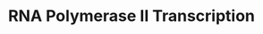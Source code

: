 ---
annotations:
- id: PW:0000127
  parent: regulatory pathway
  type: Pathway Ontology
  value: RNA polymerase II transcription pathway
authors:
- MaintBot
- Thomas
- ReactomeTeam
- Anwesha
description: 'RNA polymerase II (Pol II) is the central enzyme that catalyses DNA-
  directed mRNA synthesis during the transcription of protein-coding genes. Pol II
  consists of a 10-subunit catalytic core, which alone is capable of elongating the
  RNA transcript, and a complex of two subunits, Rpb4/7, that is required for transcription
  initiation. <BR>  The transcription cycle is divided in three major phases: initiation,
  elongation, and termination. Transcription initiation include promoter DNA binding,
  DNA melting, and initial synthesis of short RNA transcripts. The transition from
  initiation to elongation, is referred to as promoter escape and leads to a stable
  elongation complex that is characterized by an open DNA region or transcription
  bubble. The bubble contains the DNA-RNA hybrid, a heteroduplex of eight to nine
  base pairs. The growing 3-end of the RNA is engaged with the polymerase complex
  active site. Ultimately transcription terminates and Pol II dissocitates from the
  template.  View original pathway at [http://www.reactome.org/PathwayBrowser/#DIAGRAM=73857
  Reactome].'
last-edited: 2021-01-25
organisms:
- Homo sapiens
redirect_from:
- /index.php/Pathway:WP1906
- /instance/WP1906
revision: null
schema-jsonld:
- '@context': https://schema.org/
  '@id': https://wikipathways.github.io/pathways/WP1906.html
  '@type': Dataset
  creator:
    '@type': Organization
    name: WikiPathways
  description: 'RNA polymerase II (Pol II) is the central enzyme that catalyses DNA-
    directed mRNA synthesis during the transcription of protein-coding genes. Pol
    II consists of a 10-subunit catalytic core, which alone is capable of elongating
    the RNA transcript, and a complex of two subunits, Rpb4/7, that is required for
    transcription initiation. <BR>  The transcription cycle is divided in three major
    phases: initiation, elongation, and termination. Transcription initiation include
    promoter DNA binding, DNA melting, and initial synthesis of short RNA transcripts.
    The transition from initiation to elongation, is referred to as promoter escape
    and leads to a stable elongation complex that is characterized by an open DNA
    region or transcription bubble. The bubble contains the DNA-RNA hybrid, a heteroduplex
    of eight to nine base pairs. The growing 3-end of the RNA is engaged with the
    polymerase complex active site. Ultimately transcription terminates and Pol II
    dissocitates from the template.  View original pathway at [http://www.reactome.org/PathwayBrowser/#DIAGRAM=73857
    Reactome].'
  keywords:
  - (CBC)
  - (hyperphosphorylated)
  - (hypophosphorylated) complex bound to DSIF protein
  - (hypophosphorylated):capped pre-mRNA complex
  - (phosphorylated)
  - (unphosphorylated):TFIIF complex
  - 11 nucleotide long
  - 3 Nucleotide long
  - 3' end cleaved,
  - '3''-end cleaved mRNA with spliced exons '
  - 4 nucleotide long
  - 4-9 nucleotide long
  - 9 nucleotide long
  - <b>
  - '<b>Example Pathway: Specific Regulation of Target Genes During Notch Signaling:</b>
    <br><br>One well-studied example of cell-specific regulation of gene transcription
    is selective regulation of target genes during Notch signaling.  Notch signaling
    was first identified in Drosophila, where it has been studied in detail at the
    genetic, molecular, biochemical and cellular levels (reviewed in Justice, 2002;
    Bray, 2006; Schweisguth, 2004; Louvri, 2006).  In Drosophila, Notch signaling
    to the nucleus is thought always to be mediated by one specific DNA binding transcription
    factor, Suppressor of Hairless.  In mammals, the homologous genes are called CBF1
    (or RBPJkappa), while in worms they are called Lag-1, so that the acronym "CSL"
    has been given to this conserved transcription factor family.  There are at least
    two human CSL homologues, which are now named RBPJ and RBPJL.  <br><br>In Drosophila,
    Su(H) is known to be bifunctional, in that it represses target gene transcription
    in the absence of Notch signaling, but activates target genes during Notch signaling.  At
    least some of the mammalian CSL homologues are believed also to be bifunctional,
    and to mediate target gene repression in the absence of Notch signaling, and activation
    in the presence of Notch signaling.<br><br>Notch Co-Activator and Co-Repressor
    complexes: This repression is mediated by at least one specific co-repressor complexes
    (Co-R) bound to CSL in the absence of Notch signaling.  In Drosophila, this co-repressor
    complex consists of at least three distinct co-repressor proteins: Hairless, Groucho,
    and dCtBP (Drosophila C-terminal Binding Protein).  Hairless has been show to
    bind directly to Su(H), and Groucho and dCtBP have been shown to bind directly
    to Hairless (Barolo, 2002).  All three of the co-repressor proteins have been
    shown to be necessary for proper gene regulation during Notch signaling in vivo
    (Nagel, 2005).<br><br>In mammals, the same general pathway and mechanisms are
    observed, where CSL proteins are bifunctional DNA binding transcription factors
    (TFs), that bind to Co-Repressor complexes to mediate repression in the absence
    of Notch signaling, and bind to Co-Activator  complexes to mediate activation
    in the presence of Notch signaling.  However, in mammals, there may be multiple
    co-repressor complexes, rather than the single Hairless co-repressor complex that
    has been observed in Drosophila.  <br><br>During Notch signaling in all systems,
    the Notch transmembrane receptor is cleaved and the Notch intracellular domain
    (NICD) translocates to the nucleus, where it there functions as a specific transcription
    co-activator for CSL proteins.  In the nucleus, NICD replaces the Co-R complex
    bound to CSL, thus resulting in de-repression of  Notch target genes in the nucleus
    (Figure 2).  Once bound to CSL, NICD and CSL proteins recruit an additional co-activator
    protein, Mastermind, to form a CSL-NICD-Mam ternary co-activator (Co-A) complex.  This
    Co-R  complex was initially thought to be sufficient to mediate activation of  at
    least some Notch target genes.  However, there now is evidence that still other
    co-activators and additional DNA-binding transcription factors are required in
    at least some contexts (reviewed in Barolo, 2002).  <br><br>Thus, CSL is a good
    example of a bifunctional DNA-binding transcription factor that mediates repression
    of specific targets genes in one context, but activation of the same targets in
    another context.  This bifunctionality is mediated by the association of specific
    Co-Repressor complexes vs. specific Co-Activator complexes in different contexts,
    namely in the absence or presence of Notch signaling.'
  - ADP
  - AFF4
  - 'AFF4 '
  - 'ALYREF '
  - AMP
  - ATP
  - 'ATP '
  - Aborted early
  - Aborted elongation
  - Arrested processive
  - 'CASC3 '
  - 'CCNH '
  - 'CCNK '
  - 'CCNT1 '
  - CCNT1,CCNT2,CCNK
  - 'CCNT2 '
  - 'CDC40 '
  - 'CDC73 '
  - 'CDK7 '
  - CDK9
  - 'CDK9 '
  - CE complex
  - CE complex with
  - CE:Pol II CTD:Spt5
  - CF I
  - 'CF I - 68 kDa subunit '
  - 'CF I - 72 kDa subunit '
  - CF II
  - 'CHTOP '
  - 'CLP1 '
  - 'CPSF1 '
  - 'CPSF2 '
  - 'CPSF3 '
  - 'CPSF4 '
  - 'CPSF7 '
  - 'CSTF1 '
  - 'CSTF2 '
  - 'CSTF2T '
  - 'CSTF3 '
  - CTDP1
  - 'CTDP1 '
  - 'CTP '
  - 'CTR9 '
  - Cap Binding Complex
  - Capped
  - Capped Intronless
  - 'Capped intronless pre-mRNA '
  - Complex
  - CstF
  - 'DDX39A '
  - 'DDX39B '
  - 'DHX38 '
  - DNA containing Pol
  - 'DNA containing Pol II promoter with transcript with 2 or 3 nucleotides '
  - DNA containing RNA
  - 'DNA containing RNA Polymerase II promoter '
  - DSIF complex
  - DSIF:NELF:early
  - EAF1
  - 'EAF1 '
  - EAF2
  - 'EAF2 '
  - 'EIF4A3 '
  - ELL
  - 'ELL '
  - 'ERCC2 '
  - 'ERCC3 '
  - Early elongation
  - 'Elongating transcript in processive Pol II mediated elongation '
  - 'Elongating transcript prior to cleavage '
  - 'Elongating transcript prior to separation '
  - Elongation complex
  - Elongin A
  - Elongin B:C complex
  - Elongin Complex
  - Escape Complex
  - FACT complex
  - 'FIP1L1 '
  - 'FYTTD1 '
  - 'GTF2A1(1-274) '
  - 'GTF2A1(275-376) '
  - 'GTF2A2 '
  - GTF2B
  - 'GTF2B '
  - 'GTF2E1 '
  - 'GTF2E2 '
  - 'GTF2F1 '
  - 'GTF2F2 '
  - 'GTF2H1 '
  - 'GTF2H2 '
  - 'GTF2H3 '
  - 'GTF2H4 '
  - 'GTF2H5 '
  - 'GTP '
  - Generic
  - Histone
  - II
  - II promoter with
  - IWS1
  - 'IWS1 '
  - Intronless
  - 'Intronless Histone pre-mRNA '
  - 'LEO1 '
  - 'LSM10 '
  - 'LSM11 '
  - 'LUZP4 '
  - 'MAGOH '
  - 'MAGOHB '
  - MLLT1
  - 'MLLT1 '
  - MLLT3
  - 'MLLT3 '
  - 'MNAT1 '
  - Mature
  - 'Mature Intronless transcript derived Histone mRNA '
  - Mature intronless
  - 'NCBP1 '
  - 'NCBP2 '
  - NELF complex
  - NELFA
  - 'NELFA '
  - NELFB
  - 'NELFB '
  - NELFCD
  - 'NELFCD '
  - NELFE
  - 'NELFE '
  - NTP
  - 'NUDT21 '
  - 'Open DNA -10 to +2 containing RNA Polymerase II promoter '
  - P-TEFb complex
  - 'PABPN1 '
  - 'PAF1 '
  - PAF1C
  - 'PAPOLA '
  - 'PCF11 '
  - 'POLDIP3 '
  - 'POLR2A '
  - 'POLR2B '
  - 'POLR2C '
  - 'POLR2D '
  - 'POLR2E '
  - 'POLR2F '
  - 'POLR2G '
  - 'POLR2H '
  - 'POLR2I '
  - 'POLR2J '
  - 'POLR2K '
  - 'POLR2L '
  - PPi
  - Pathway
  - Paused processive
  - Pi
  - Pol
  - Pol II
  - Pol II CTD
  - Pol II Initiation
  - Pol II Promoter
  - Pol II initiation
  - Pol II transcription
  - Polymerase
  - Polymerase II
  - Processive
  - 'RBM8A '
  - RNA
  - RNA Pol II with
  - RNA polymerase II
  - RNGTT
  - 'RNGTT '
  - RNMT
  - 'RNMT '
  - 'RNPS1 '
  - 'RTF1 '
  - 'SARNP '
  - 'SLBP '
  - 'SNRPB '
  - 'SNRPD3 '
  - 'SNRPE '
  - 'SNRPF '
  - 'SNRPG '
  - 'SRRM1 '
  - 'SRSF1 '
  - 'SRSF11 '
  - 'SRSF2 '
  - 'SRSF3 '
  - 'SRSF4 '
  - 'SRSF5 '
  - 'SRSF6 '
  - 'SRSF7 '
  - 'SRSF9 '
  - SSRP1
  - 'SSRP1 '
  - SUPT16H
  - 'SUPT16H '
  - SUPT4H1
  - 'SUPT4H1 '
  - SUPT6H
  - 'SUPT6H '
  - 'SYMPK '
  - Spliced
  - 'TAF1 '
  - 'TAF10 '
  - 'TAF11 '
  - 'TAF12 '
  - 'TAF13 '
  - 'TAF15 '
  - 'TAF1L '
  - 'TAF2 '
  - 'TAF3 '
  - 'TAF4 '
  - 'TAF4B '
  - 'TAF5 '
  - 'TAF6 '
  - 'TAF7 '
  - 'TAF7L '
  - 'TAF9 '
  - 'TAF9B '
  - 'TBP '
  - TCEA1
  - 'TCEA1 '
  - TCEB1
  - 'TCEB1 '
  - TCEB2
  - 'TCEB2 '
  - 'TCEB3 '
  - 'TCEB3B '
  - 'TCEB3C '
  - 'TCEB3CL '
  - 'TCEB3CL2 '
  - TFIIA
  - TFIID
  - TFIIE
  - TFIIF
  - TFIIH
  - 'THOC1 '
  - 'THOC2 '
  - 'THOC3 '
  - 'THOC5 '
  - 'THOC6 '
  - 'THOC7 '
  - 'Template DNA hybrid with phosphodiester-PPi intermediate '
  - Transcription
  - 'U2AF1 '
  - 'U2AF1L4 '
  - 'U2AF2 '
  - 'U7 snRNA '
  - U7 snRNP:ZNF473
  - 'UPF3B '
  - 'UTP '
  - 'WDR33 '
  - 'WDR61 '
  - 'ZC3H11A '
  - 'ZNF473 '
  - activated GT
  - arrest
  - capped
  - 'capped pre-mRNA '
  - cleavage complex
  - complex
  - complex after
  - complex containing
  - complex with
  - complex with (ser5)
  - containing complex
  - containing extruded
  - damaged DNA
  - derived
  - dinucleotide,
  - downstream
  - elongation complex
  - extruded transcript
  - factor
  - first transcript
  - fragment
  - fragment:CPSF:PAP:PABPN1 complex
  - genes
  - 'hSLU7 '
  - 'hTra2 '
  - holoenzyme
  - hyperphosphorylated
  - intermediate
  - intronless mRNA
  - intronless pre-mRNA
  - ligated exon
  - mRNA
  - mRNA 3'-end cleavage
  - mRNA hybrid
  - 'mRNA with spliced exons '
  - mRNA:CBC:EJC:TREX
  - mRNA:SLBP:CBP80:CBP20
  - nucleotide
  - opened to +8
  - or 3 nucleotides
  - 'p-S2,S5-POLR2A '
  - 'p-S5-POLR2A '
  - p-SUPT5H
  - 'p-SUPT5H '
  - phosphodiester-PPi
  - phosphorylated CTD
  - 'phosphorylated CTD:'
  - pol
  - pol II
  - pol II closed
  - pol II open
  - pol II transcription
  - position
  - pre-initiation
  - pre-mRNA:CBC
  - pre-mRNA:CBC:RNA
  - pre-mRNA:CBC:ZFP100
  - pre-mRNA:CBP80:CBP20:SLBP:ZFP100 Complex
  - prior to separation
  - promoter
  - promoter:TFIID
  - promoter:TFIID:TFIIA:TFIIB complex
  - promoter:TFIID:TFIIA:TFIIB:Pol II:TFIIF complex
  - promoter:TFIID:TFIIA:TFIIB:Pol II:TFIIF:TFIIE complex
  - substrate:nascent
  - 'template DNA opened from -10 to +2, with first nucleotide base-paired at 5''-end '
  - template DNA with
  - 'template DNA with first transcript dinucleotide, opened to +8 position '
  - 'template DNA:11 nucleotide transcript hybrid '
  - 'template DNA:3 nucleotide transcript hybrid '
  - 'template DNA:30 nt transcript hybrid '
  - 'template DNA:4 nucleotide transcript hybrid '
  - template DNA:4-9
  - 'template DNA:4-9 nucleotide transcript hybrid '
  - 'template DNA:9 nucleotide transcript hybrid '
  - 'template:capped transcript hybrid '
  - to +30
  - transcribes snRNA
  - transcript
  - transcript derived
  - transcript hybrid
  - transcript to +30
  - transcript with 2
  - uncleaved
  - upstream
  - 'upstream intronless mRNA fragment '
  - with separated and
  license: CC0
  name: RNA Polymerase II Transcription
seo: CreativeWork
title: RNA Polymerase II Transcription
wpid: WP1906
---